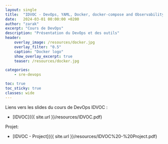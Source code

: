 ```yaml
---
layout: single
title:  "IDVOC - DevOps, YAML, Docker, docker-compose and Observability"
date:   2024-03-01 00:00:00 +0200
author: "zarak"
excerpt: "Cours de DevOps"
description: "Présentation du DevOps et des outils"
header:
    overlay_image: /resources/docker.jpg
    overlay_filter: "0.5"
    caption: "Docker logo"
    show_overlay_excerpt: true
    teaser: /resources/docker.jpg

categories:
    - sre-devops

toc: true
toc_sticky: true
classes: wide
---
```


Liens vers les slides du cours de DevOps IDVOC :

- [IDVOC]({{ site.url }}/resources/IDVOC.pdf)

Projet:
- [IDVOC - Project]({{ site.url }}/resources/IDVOC%20-%20Project.pdf)
